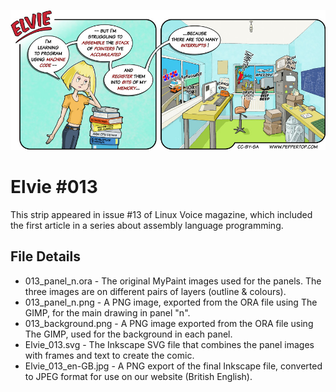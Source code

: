 ![Elvie comic strip #013](Elvie_013_en-GB.jpg)

Elvie #013
==========
This strip appeared in issue #13 of Linux Voice magazine, which included the first
article in a series about assembly language programming.


File Details
------------
* 013_panel_n.ora         - The original MyPaint images used for the panels. The three images are on different pairs of layers (outline & colours).
* 013_panel_n.png         - A PNG image, exported from the ORA file using The GIMP, for the main drawing in panel "n".
* 013_background.png      - A PNG image exported from the ORA file using The GIMP, used for the background in each panel.
* Elvie_013.svg           - The Inkscape SVG file that combines the panel images with frames and text to create the comic.
* Elvie_013_en-GB.jpg     - A PNG export of the final Inkscape file, converted to JPEG format for use on our website (British English).


